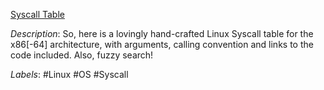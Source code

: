[Syscall Table](https://filippo.io/linux-syscall-table/)

*Description*: So, here is a lovingly hand-crafted Linux Syscall table for the x86[-64] architecture, with arguments, calling convention and links to the code included. Also, fuzzy search!

*Labels*: #Linux #OS #Syscall

